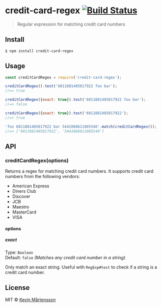 # credit-card-regex [![Build Status](https://travis-ci.org/kevva/credit-card-regex.svg?branch=master)](https://travis-ci.org/kevva/credit-card-regex)

> Regular expression for matching credit card numbers


## Install

```
$ npm install credit-card-regex
```


## Usage

```js
const creditCardRegex = require('credit-card-regex');

creditCardRegex().test('6011881485017922 foo bar');
//=> true

creditCardRegex({exact: true}).test('6011881485017922 foo bar');
//=> false

creditCardRegex({exact: true}).test('6011881485017922');
//=> true

'foo 6011881485017922 bar 5441068611005540'.match(creditCardRegex());
//=> ['6011881485017922', '5441068611005540']
```


## API

### creditCardRegex(options)

Returns a regex for matching credit card numbers. It supports credit card numbers from the following vendors:

* American Express
* Diners Club
* Discover
* JCB
* Maestro
* MasterCard
* VISA

#### options

##### exact

Type: `Boolean`<br>
Default: `false` *(Matches any credit card number in a string)*

Only match an exact string. Useful with `RegExp#test` to check if a string is a credit card number.


## License

MIT © [Kevin Mårtensson](https://github.com/kevva)
